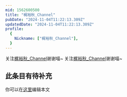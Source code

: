 ```yaml
---
mid: 1562600500
title: "梶裕秋_Channel"
pubDate: "2024-11-04T11:22:13.309Z"
updatedDate: "2024-11-04T11:22:13.309Z"
profile:
  {
    Nickname: ["梶裕秋_Channel"],
  }
---
```


关注[梶裕秋_Channel](https://space.bilibili.com/1562600500)谢谢喵~ 关注[梶裕秋_Channel](https://space.bilibili.com/1562600500)谢谢喵~

## 此条目有待补充
你可以在[这里](https://github.com/Yuhanawa/VTuber.ICU-Content/edit/master/v/梶裕秋_Channel/index.md)编辑本文
